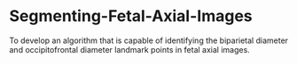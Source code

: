 # Segmenting-Fetal-Axial-Images
To develop an algorithm that is capable of identifying the biparietal diameter and occipitofrontal diameter landmark points in fetal axial images.
